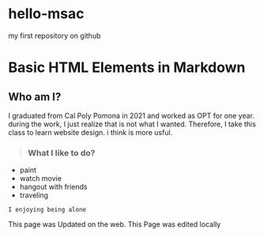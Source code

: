 # hello-msac
my first repository on github
# Basic HTML Elements in Markdown
## Who am I?
<p> I graduated from Cal Poly Pomona in 2021 and worked as OPT for one year. during the work, I just realize that is not what I wanted. Therefore, I take this class to learn website design. i think is more usful.</p>

>### What I like to do?
- paint 
- watch movie
- hangout with friends 
- traveling 

```
I enjoying being alone 
```
This page was Updated on the web.
This Page was edited locally
